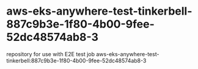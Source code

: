# aws-eks-anywhere-test-tinkerbell-887c9b3e-1f80-4b00-9fee-52dc48574ab8-3
repository for use with E2E test job aws-eks-anywhere-test-tinkerbell:887c9b3e-1f80-4b00-9fee-52dc48574ab8-3
